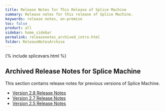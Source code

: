 ```yaml
---
title: Release Notes for This Release of Splice Machine
summary: Release notes for this release of Splice Machine.
keywords: release notes, on-premise
toc: false
product: all
sidebar: home_sidebar
permalink: releasenotes_archived_intro.html
folder: ReleaseNotesArchive
---
```

<section>
<div class="TopicContent" data-swiftype-index="true" markdown="1">
{% include splicevars.html %}

# Archived Release Notes for Splice Machine

This section contains release notes for previous versions of Splice Machine.

* [Version 2.8 Release Notes](releasenotes_archived_2.8all.html)
* [Version 2.7 Release Notes](releasenotes_archived_2.7all.html)
* [Version 2.5 Release Notes](releasenotes_archived_2.5all.html)


</div>
</section>
